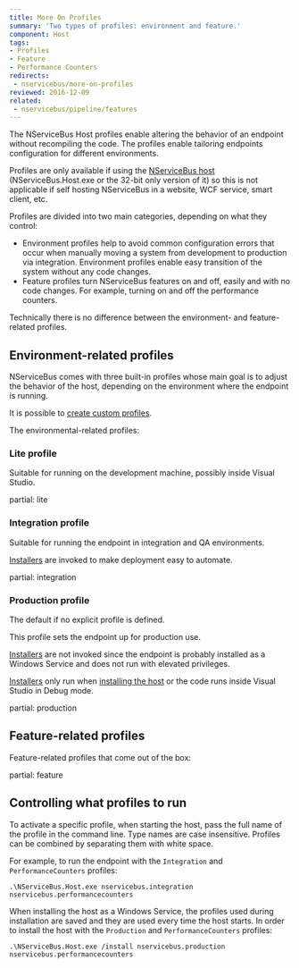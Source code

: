 ```yaml
---
title: More On Profiles
summary: 'Two types of profiles: environment and feature.'
component: Host
tags:
- Profiles
- Feature
- Performance Counters
redirects:
 - nservicebus/more-on-profiles
reviewed: 2016-12-09
related:
 - nservicebus/pipeline/features
---
```


The NServiceBus Host profiles enable altering the behavior of an endpoint without recompiling the code. The profiles enable tailoring endpoints configuration for different environments.

Profiles are only available if using the [NServiceBus host](/nservicebus/hosting/nservicebus-host/) (NServiceBus.Host.exe or the 32-bit only version of it) so this is not applicable if self hosting NServiceBus in a website, WCF service, smart client, etc.

Profiles are divided into two main categories, depending on what they control:

 * Environment profiles help to avoid common configuration errors that occur when manually moving a system from development to production via integration. Environment profiles enable easy transition of the system without any code changes.
 * Feature profiles turn NServiceBus features on and off, easily and with no code changes. For example, turning on and off the performance counters.

Technically there is no difference between the environment- and feature-related profiles.


## Environment-related profiles

NServiceBus comes with three built-in profiles whose main goal is to adjust the behavior of the host, depending on the environment where the endpoint is running.

It is possible to [create custom profiles](/nservicebus/hosting/nservicebus-host/).

The environmental-related profiles:


### Lite profile

Suitable for running on the development machine, possibly inside Visual Studio.

partial: lite


### Integration profile

Suitable for running the endpoint in integration and QA environments.

[Installers](/nservicebus/operations/installers.md) are invoked to make deployment easy to automate.

partial: integration


### Production profile

The default if no explicit profile is defined.

This profile sets the endpoint up for production use.

[Installers](/nservicebus/operations/installers.md) are not invoked since the endpoint is probably installed as a Windows Service and does not run with elevated privileges.

[Installers](/nservicebus/operations/installers.md) only run when [installing the host](/nservicebus/hosting/nservicebus-host/installation.md) or the code runs inside Visual Studio in Debug mode.

partial: production


## Feature-related profiles

Feature-related profiles that come out of the box:

partial: feature


## Controlling what profiles to run

To activate a specific profile, when starting the host, pass the full name of the profile in the command line. Type names are case insensitive. Profiles can be combined by separating them with white space.

For example, to run the endpoint with the `Integration` and `PerformanceCounters` profiles:

```dos
.\NServiceBus.Host.exe nservicebus.integration nservicebus.performancecounters
```

When installing the host as a Windows Service, the profiles used during installation are saved and they are used every time the host starts. In order to install the host with the `Production` and `PerformanceCounters` profiles:

```dos
.\NServiceBus.Host.exe /install nservicebus.production nservicebus.performancecounters
```
